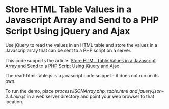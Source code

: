 # Store HTML Table Values in a Javascript Array and Send to a PHP Script Using jQuery and Ajax
Use jQuery to read the values in an HTML table and store the values in a Javascrip array that can be sent to a PHP script on a server.

This code supports the article: [Store HTML Table Values in a Javascript Array and Send to a PHP Script Using jQuery and Ajax](https://www.fourfront.us/blog/store-html-table-data-to-javascript-array "store-html-table-data-to-javascript-array")


The read-html-table.js is a javascript code snippet - it does not run on its own.

To run the demo, place _processJSONArray.php, table.html and jquery.json-2.4.min.js_ in a web server directory and point your web browser to that location. 

